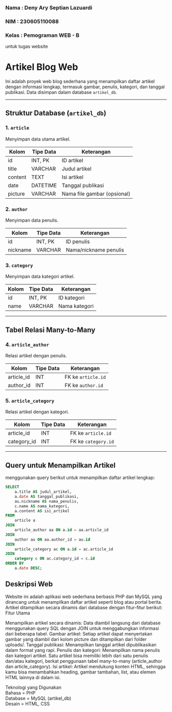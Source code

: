 ### Nama  : Deny Ary Septian Lazuardi
### NIM   : 230605110088
### Kelas : Pemograman WEB - B
untuk tugas website
# Artikel Blog Web

Ini adalah proyek web blog sederhana yang menampilkan daftar artikel dengan informasi lengkap, termasuk gambar, penulis, kategori, dan tanggal publikasi. Data disimpan dalam database `artikel_db`.

---

## Struktur Database (`artikel_db`)

### 1. `article`
Menyimpan data utama artikel.

| Kolom   | Tipe Data | Keterangan                    |
|---------|-----------|-------------------------------|
| id      | INT, PK   | ID artikel                    |
| title   | VARCHAR   | Judul artikel                 |
| content | TEXT      | Isi artikel                   |
| date    | DATETIME  | Tanggal publikasi             |
| picture | VARCHAR   | Nama file gambar (opsional)   |

### 2. `author`
Menyimpan data penulis.

| Kolom    | Tipe Data | Keterangan         |
|----------|-----------|--------------------|
| id       | INT, PK   | ID penulis         |
| nickname | VARCHAR   | Nama/nickname penulis |

### 3. `category`
Menyimpan data kategori artikel.

| Kolom | Tipe Data | Keterangan         |
|-------|-----------|--------------------|
| id    | INT, PK   | ID kategori        |
| name  | VARCHAR   | Nama kategori      |

---

## Tabel Relasi Many-to-Many

### 4. `article_author`
Relasi artikel dengan penulis.

| Kolom       | Tipe Data | Keterangan                   |
|-------------|-----------|------------------------------|
| article_id  | INT       | FK ke `article.id`           |
| author_id   | INT       | FK ke `author.id`            |

### 5. `article_category`
Relasi artikel dengan kategori.

| Kolom        | Tipe Data | Keterangan                    |
|--------------|-----------|-------------------------------|
| article_id   | INT       | FK ke `article.id`            |
| category_id  | INT       | FK ke `category.id`           |

---

## Query untuk Menampilkan Artikel

menggunakan query berikut untuk menampilkan daftar artikel lengkap:

```sql
SELECT 
    a.title AS judul_artikel,
    a.date AS tanggal_publikasi,
    au.nickname AS nama_penulis,
    c.name AS nama_kategori,
    a.content AS isi_artikel
FROM 
    article a
JOIN 
    article_author aa ON a.id = aa.article_id
JOIN 
    author au ON aa.author_id = au.id
JOIN 
    article_category ac ON a.id = ac.article_id
JOIN 
    category c ON ac.category_id = c.id
ORDER BY 
    a.date DESC;

```
## Deskripsi Web
Website ini adalah aplikasi web sederhana berbasis PHP dan MySQL yang dirancang untuk menampilkan daftar artikel seperti blog atau portal berita. Artikel ditampilkan secara dinamis dari database dengan fitur-fitur berikut:
Fitur Utama

Menampilkan artikel secara dinamis: Data diambil langsung dari database menggunakan query SQL dengan JOIN untuk menggabungkan informasi dari beberapa tabel.
Gambar artikel: Setiap artikel dapat menyertakan gambar yang diambil dari kolom picture dan ditampilkan dari folder uploads/.
Tanggal publikasi: Menampilkan tanggal artikel dipublikasikan dalam format yang rapi.
Penulis dan kategori: Menampilkan nama penulis dan kategori artikel. Satu artikel bisa memiliki lebih dari satu penulis dan/atau kategori, berkat penggunaan tabel many-to-many (article_author dan article_category).
Isi artikel: Artikel mendukung konten HTML, sehingga kamu bisa menambahkan heading, gambar tambahan, list, atau elemen HTML lainnya di dalam isi.

Teknologi yang Digunakan <br>
Bahasa    = PHP <br>
Database  = MySQL (artikel_db) <br>
Desain	  = HTML, CSS
